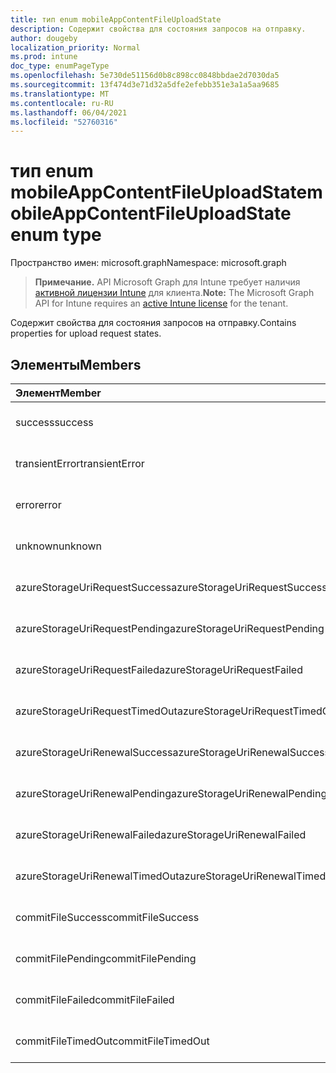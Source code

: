 ```yaml
---
title: тип enum mobileAppContentFileUploadState
description: Содержит свойства для состояния запросов на отправку.
author: dougeby
localization_priority: Normal
ms.prod: intune
doc_type: enumPageType
ms.openlocfilehash: 5e730de51156d0b8c898cc0848bbdae2d7030da5
ms.sourcegitcommit: 13f474d3e71d32a5dfe2efebb351e3a1a5aa9685
ms.translationtype: MT
ms.contentlocale: ru-RU
ms.lasthandoff: 06/04/2021
ms.locfileid: "52760316"
---
```

# <a name="mobileappcontentfileuploadstate-enum-type"></a><span data-ttu-id="32afb-103">тип enum mobileAppContentFileUploadState</span><span class="sxs-lookup"><span data-stu-id="32afb-103">mobileAppContentFileUploadState enum type</span></span>

<span data-ttu-id="32afb-104">Пространство имен: microsoft.graph</span><span class="sxs-lookup"><span data-stu-id="32afb-104">Namespace: microsoft.graph</span></span>

> <span data-ttu-id="32afb-105">**Примечание.** API Microsoft Graph для Intune требует наличия [активной лицензии Intune](https://go.microsoft.com/fwlink/?linkid=839381) для клиента.</span><span class="sxs-lookup"><span data-stu-id="32afb-105">**Note:** The Microsoft Graph API for Intune requires an [active Intune license](https://go.microsoft.com/fwlink/?linkid=839381) for the tenant.</span></span>

<span data-ttu-id="32afb-106">Содержит свойства для состояния запросов на отправку.</span><span class="sxs-lookup"><span data-stu-id="32afb-106">Contains properties for upload request states.</span></span>

## <a name="members"></a><span data-ttu-id="32afb-107">Элементы</span><span class="sxs-lookup"><span data-stu-id="32afb-107">Members</span></span>
|<span data-ttu-id="32afb-108">Элемент</span><span class="sxs-lookup"><span data-stu-id="32afb-108">Member</span></span>|<span data-ttu-id="32afb-109">Значение</span><span class="sxs-lookup"><span data-stu-id="32afb-109">Value</span></span>|<span data-ttu-id="32afb-110">Описание</span><span class="sxs-lookup"><span data-stu-id="32afb-110">Description</span></span>|
|:---|:---|:---|
|<span data-ttu-id="32afb-111">success</span><span class="sxs-lookup"><span data-stu-id="32afb-111">success</span></span>|<span data-ttu-id="32afb-112">0</span><span class="sxs-lookup"><span data-stu-id="32afb-112">0</span></span>|<span data-ttu-id="32afb-113">Пока не задокументировано.</span><span class="sxs-lookup"><span data-stu-id="32afb-113">Not yet documented</span></span>|
|<span data-ttu-id="32afb-114">transientError</span><span class="sxs-lookup"><span data-stu-id="32afb-114">transientError</span></span>|<span data-ttu-id="32afb-115">1</span><span class="sxs-lookup"><span data-stu-id="32afb-115">1</span></span>|<span data-ttu-id="32afb-116">Пока не задокументировано.</span><span class="sxs-lookup"><span data-stu-id="32afb-116">Not yet documented</span></span>|
|<span data-ttu-id="32afb-117">error</span><span class="sxs-lookup"><span data-stu-id="32afb-117">error</span></span>|<span data-ttu-id="32afb-118">2</span><span class="sxs-lookup"><span data-stu-id="32afb-118">2</span></span>|<span data-ttu-id="32afb-119">Пока не задокументировано.</span><span class="sxs-lookup"><span data-stu-id="32afb-119">Not yet documented</span></span>|
|<span data-ttu-id="32afb-120">unknown</span><span class="sxs-lookup"><span data-stu-id="32afb-120">unknown</span></span>|<span data-ttu-id="32afb-121">3</span><span class="sxs-lookup"><span data-stu-id="32afb-121">3</span></span>|<span data-ttu-id="32afb-122">Пока не задокументировано.</span><span class="sxs-lookup"><span data-stu-id="32afb-122">Not yet documented</span></span>|
|<span data-ttu-id="32afb-123">azureStorageUriRequestSuccess</span><span class="sxs-lookup"><span data-stu-id="32afb-123">azureStorageUriRequestSuccess</span></span>|<span data-ttu-id="32afb-124">100</span><span class="sxs-lookup"><span data-stu-id="32afb-124">100</span></span>|<span data-ttu-id="32afb-125">Пока не задокументировано.</span><span class="sxs-lookup"><span data-stu-id="32afb-125">Not yet documented</span></span>|
|<span data-ttu-id="32afb-126">azureStorageUriRequestPending</span><span class="sxs-lookup"><span data-stu-id="32afb-126">azureStorageUriRequestPending</span></span>|<span data-ttu-id="32afb-127">101</span><span class="sxs-lookup"><span data-stu-id="32afb-127">101</span></span>|<span data-ttu-id="32afb-128">Пока не задокументировано.</span><span class="sxs-lookup"><span data-stu-id="32afb-128">Not yet documented</span></span>|
|<span data-ttu-id="32afb-129">azureStorageUriRequestFailed</span><span class="sxs-lookup"><span data-stu-id="32afb-129">azureStorageUriRequestFailed</span></span>|<span data-ttu-id="32afb-130">102</span><span class="sxs-lookup"><span data-stu-id="32afb-130">102</span></span>|<span data-ttu-id="32afb-131">Пока не задокументировано.</span><span class="sxs-lookup"><span data-stu-id="32afb-131">Not yet documented</span></span>|
|<span data-ttu-id="32afb-132">azureStorageUriRequestTimedOut</span><span class="sxs-lookup"><span data-stu-id="32afb-132">azureStorageUriRequestTimedOut</span></span>|<span data-ttu-id="32afb-133">103</span><span class="sxs-lookup"><span data-stu-id="32afb-133">103</span></span>|<span data-ttu-id="32afb-134">Пока не задокументировано.</span><span class="sxs-lookup"><span data-stu-id="32afb-134">Not yet documented</span></span>|
|<span data-ttu-id="32afb-135">azureStorageUriRenewalSuccess</span><span class="sxs-lookup"><span data-stu-id="32afb-135">azureStorageUriRenewalSuccess</span></span>|<span data-ttu-id="32afb-136">200</span><span class="sxs-lookup"><span data-stu-id="32afb-136">200</span></span>|<span data-ttu-id="32afb-137">Пока не задокументировано.</span><span class="sxs-lookup"><span data-stu-id="32afb-137">Not yet documented</span></span>|
|<span data-ttu-id="32afb-138">azureStorageUriRenewalPending</span><span class="sxs-lookup"><span data-stu-id="32afb-138">azureStorageUriRenewalPending</span></span>|<span data-ttu-id="32afb-139">201</span><span class="sxs-lookup"><span data-stu-id="32afb-139">201</span></span>|<span data-ttu-id="32afb-140">Пока не задокументировано.</span><span class="sxs-lookup"><span data-stu-id="32afb-140">Not yet documented</span></span>|
|<span data-ttu-id="32afb-141">azureStorageUriRenewalFailed</span><span class="sxs-lookup"><span data-stu-id="32afb-141">azureStorageUriRenewalFailed</span></span>|<span data-ttu-id="32afb-142">202</span><span class="sxs-lookup"><span data-stu-id="32afb-142">202</span></span>|<span data-ttu-id="32afb-143">Пока не задокументировано.</span><span class="sxs-lookup"><span data-stu-id="32afb-143">Not yet documented</span></span>|
|<span data-ttu-id="32afb-144">azureStorageUriRenewalTimedOut</span><span class="sxs-lookup"><span data-stu-id="32afb-144">azureStorageUriRenewalTimedOut</span></span>|<span data-ttu-id="32afb-145">203</span><span class="sxs-lookup"><span data-stu-id="32afb-145">203</span></span>|<span data-ttu-id="32afb-146">Пока не задокументировано.</span><span class="sxs-lookup"><span data-stu-id="32afb-146">Not yet documented</span></span>|
|<span data-ttu-id="32afb-147">commitFileSuccess</span><span class="sxs-lookup"><span data-stu-id="32afb-147">commitFileSuccess</span></span>|<span data-ttu-id="32afb-148">300</span><span class="sxs-lookup"><span data-stu-id="32afb-148">300</span></span>|<span data-ttu-id="32afb-149">Пока не задокументировано.</span><span class="sxs-lookup"><span data-stu-id="32afb-149">Not yet documented</span></span>|
|<span data-ttu-id="32afb-150">commitFilePending</span><span class="sxs-lookup"><span data-stu-id="32afb-150">commitFilePending</span></span>|<span data-ttu-id="32afb-151">301</span><span class="sxs-lookup"><span data-stu-id="32afb-151">301</span></span>|<span data-ttu-id="32afb-152">Пока не задокументировано.</span><span class="sxs-lookup"><span data-stu-id="32afb-152">Not yet documented</span></span>|
|<span data-ttu-id="32afb-153">commitFileFailed</span><span class="sxs-lookup"><span data-stu-id="32afb-153">commitFileFailed</span></span>|<span data-ttu-id="32afb-154">302</span><span class="sxs-lookup"><span data-stu-id="32afb-154">302</span></span>|<span data-ttu-id="32afb-155">Пока не задокументировано.</span><span class="sxs-lookup"><span data-stu-id="32afb-155">Not yet documented</span></span>|
|<span data-ttu-id="32afb-156">commitFileTimedOut</span><span class="sxs-lookup"><span data-stu-id="32afb-156">commitFileTimedOut</span></span>|<span data-ttu-id="32afb-157">303</span><span class="sxs-lookup"><span data-stu-id="32afb-157">303</span></span>|<span data-ttu-id="32afb-158">Пока не задокументировано.</span><span class="sxs-lookup"><span data-stu-id="32afb-158">Not yet documented</span></span>|




